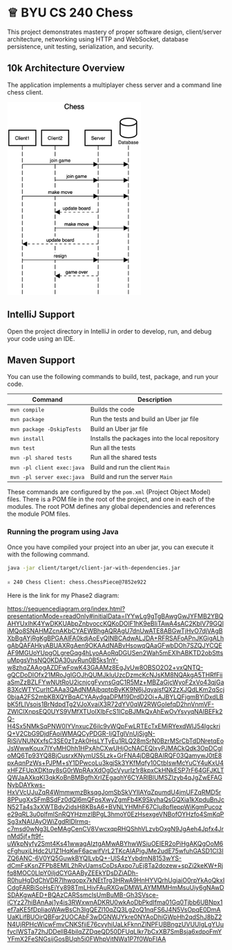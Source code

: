 # ♕ BYU CS 240 Chess

This project demonstrates mastery of proper software design, client/server architecture, networking using HTTP and WebSocket, database persistence, unit testing, serialization, and security.

## 10k Architecture Overview

The application implements a multiplayer chess server and a command line chess client.

[![Sequence Diagram](10k-architecture.png)](https://sequencediagram.org/index.html#initialData=C4S2BsFMAIGEAtIGckCh0AcCGAnUBjEbAO2DnBElIEZVs8RCSzYKrgAmO3AorU6AGVIOAG4jUAEyzAsAIyxIYAERnzFkdKgrFIuaKlaUa0ALQA+ISPE4AXNABWAexDFoAcywBbTcLEizS1VZBSVbbVc9HGgnADNYiN19QzZSDkCrfztHFzdPH1Q-Gwzg9TDEqJj4iuSjdmoMopF7LywAaxgvJ3FC6wCLaFLQyHCdSriEseSm6NMBurT7AFcMaWAYOSdcSRTjTka+7NaO6C6emZK1YdHI-Qma6N6ss3nU4Gpl1ZkNrZwdhfeByy9hwyBA7mIT2KAyGGhuSWi9wuc0sAI49nyMG6ElQQA)

## IntelliJ Support

Open the project directory in IntelliJ in order to develop, run, and debug your code using an IDE.

## Maven Support

You can use the following commands to build, test, package, and run your code.

| Command                    | Description                                     |
| -------------------------- | ----------------------------------------------- |
| `mvn compile`              | Builds the code                                 |
| `mvn package`              | Run the tests and build an Uber jar file        |
| `mvn package -DskipTests`  | Build an Uber jar file                          |
| `mvn install`              | Installs the packages into the local repository |
| `mvn test`                 | Run all the tests                               |
| `mvn -pl shared tests`     | Run all the shared tests                        |
| `mvn -pl client exec:java` | Build and run the client `Main`                 |
| `mvn -pl server exec:java` | Build and run the server `Main`                 |

These commands are configured by the `pom.xml` (Project Object Model) files. There is a POM file in the root of the project, and one in each of the modules. The root POM defines any global dependencies and references the module POM files.

### Running the program using Java

Once you have compiled your project into an uber jar, you can execute it with the following command.

```sh
java -jar client/target/client-jar-with-dependencies.jar

♕ 240 Chess Client: chess.ChessPiece@7852e922
```
Here is the link for my Phase2 diagram:

https://sequencediagram.org/index.html?presentationMode=readOnly#initialData=IYYwLg9gTgBAwgGwJYFMB2YBQAHYUxIhK4YwDKKUAbpZnbvoccKQKoDOlF1hK9eBIiTAwA4sAC2KblV79GQliMQo8SNAHMZcnAKbCYAEWBhgAQRAgU7dnUwATE8ABGwTjHvO7djVAgBXbBgAYjRgKgBPGAAlFA0kdjAoEyQINBCAdwALJDA+RFRSAFoAPnJKGigALhgAbQAFAHkyABUAXRgAen9OKAAdNABvHsowqQAaGFwbDOh7SZQJYCQEAF9MGUoYUpgOLgreGqg4hLyoAAoRqDGUSen2Wah5mEXlhABKTD2obSttsuMpgsVhsNQ0KDA30uvRun0B5ks1nY-w8zhqZAAogAZDFwFowK43GAAMz8EgJvUw8OBSO2O2+vxQNTQ-gQCDoDIOfx21MRoJgIGOJhQUMJkluUzcDzmcKcNJsKM8NQAkgA5THRfFiiaSmZzBZLFYwNUtRoU2icnjcgFyvnsGqC1R5Mz+MBZaGjcWyoF2xVo43qjGa83XcWTYCurItCAAa3QAdNMAjbqptpByKK9N6jJqyajsfQX2zXJQdLKm2qScj0bjaA2FS2mbKBXQYBqACYAAydgaDPM19DrdD2Oi+AJBYLQFjgmBYiDxdLBbK5fLIVsois1BrNdpdTg2VJoXvaiX3R72dYV0qW2RWGoIefqD2hnVnmVF-ZWlClXnpsEQ0UYS9VMfXTUolXIbFcS1ICpBJMkQxAhEwOvYsvyqNAIBEFk2Q-H4Sx5NMkSqPNW0IYVnxucZ6ilc9vWQpFwLRTEcTxEMiRYexdWlJ54IgckriQ+V2CbG9DjdFAoiWMAQCyPDGR-IjQTgIVnUjSjgN-RiSiVNUNXxfsC3SE0zTzAk0HsLYTyEu1RLQ28mSrN0BzrMSrCbTdDNretqEoJsWwwKoux7IYvMHOhh1HPxAhCXwUHjOcNACEQlxyPJMACkQdk3OpDCgloMQ6Tp93YQ8BjCusrxKNymUS5Lzk+GrFNA4jDBQBAIRQF03QamywJ0tE8pxAqnPzWs+PJPM+sY1DPwcoLu3kgjSk3YKfMqfy10CtbIswMcYuCY4uKxU4xHFZFUpXDKtqy8sG0rWpRAxXdOg0cVyurIz1r8kpxCkHNkESP7rF64GFJKLTQWJaAXkqKI3qkKoBnBMBgfhXrIZEgaqhY6CYARlBlUMSZlzyb4qJgZwEFAGNybDAYkws-HxVVcUJuZqR4WmmwmzBksqgJomSbSkVYIlAYqZpumdU4jmUFZqRMD5r8PPugXxSFmBSdFz0dQl6mQFpsXwyZgmFb4K9SkyhaQsGQXia1kXpduBnJcN52Ta4s3xXWTBdv2idsH8KBsA6+BVNLYHMhF67Clu8pfIeppWiKgmPucoze29qRL3u0plfmlSnRQYHzmzlBPgL3hmoY0EzHsexgeVNBofOYHzfo4SmKqPSg3xNAUAyOWiZgdRIDlrmq-c7msd0wNg3L0eMAgCenCV8VwcxqpRHQShhVLzvbOxgN9JgAeh4Jpfx4JrnMd5jf+ft9f-uWkpNyfy2Smt4Ks41wwagAIztgAMwABYhwWSiuOEIER2oPiHgAKQgOoM6cFghuxjLHdc2U1Z1HqKwF6acwifVrL2TKcAIAPigJMe2udE75wfuhGASD1Cl3IZQ6ANC-6V0YQ5GuwkBYQlLvbQ+-UlS4zYvbdmN8153wYS-dCmFsKsnZFPb8EMlL2hRvUamsCoDsAxpo7uEj8Ta2dozew+spZi2keKW+Rjfq8MOC0LIpY0iljdCYGAAByZEEkYDsDZiADh-R0huHgDdChVDR7Ihwqopx7kNEtTrg3HRwA9HnHYVQrhUgiaiO0rpYkAoQkxICdgFARBiSoHsEjYy898TmLHivFAuRXGwDMWLAYMMMHmMsuUiy6gNAwDSDAKgwAED+BQAzCARSsmcIsUmBuMB-Gh3SVsce-iCYz27hiBAnAaj1y4is3RWxwnADKRU0wkAoDbPkdIfma01Gq0Tjbb6UBNpx1ef7aKE5fDpIiaoWAwBsCh3IgQEZl10qZQ3Lg2oQ1nqFS6J4N5VsOpqE0DmAUaKLifBUOirQBFqr2UOCAbF3wDGNWJYkre0NYAoDhiGWpHh2qdShJ8bZ2N4UjRPHcWicwFmvCNKSfiiE76cvyhiUaLkFknnZlNPFUBBngzUVUUlgLgYUufvclWSTa72hJDDellB4bilqZZDqeQD50DFUqLlkr7bCxXB7SmBsja6xdpoFmYYFmX2FeSNGsijGosBUqh5i0FWhpVitNWa1P7f0WpFIAA
